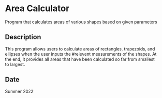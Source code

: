 # Area Calculator

Program that calculates areas of various shapes based on given parameters

## Description

This program allows users to calculate areas of rectangles, trapezoids, and ellipses when the user inputs the
#relevent measurements of the shapes. At the end, it provides all areas that have been calculated so far from smallest to largest.

## Date

Summer 2022
